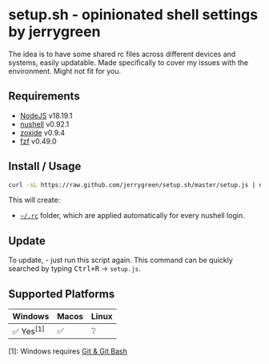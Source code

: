 # setup.sh - opinionated shell settings by jerrygreen

The idea is to have some shared rc files across different devices and systems, easily updatable.
Made specifically to cover my issues with the environment. Might not fit for you.

## Requirements

- [NodeJS](https://nodejs.org) v18.19.1
- [nushell](https://www.nushell.sh) v0.92.1
- [zoxide](https://github.com/ajeetdsouza/zoxide) v0.9.4
- [fzf](https://github.com/junegunn/fzf) v0.49.0

## Install / Usage

```bash
curl -sL https://raw.github.com/jerrygreen/setup.sh/master/setup.js | node
```

This will create:

<!-- - [`~/bin`](https://github.com/jerrygreen/setup.sh/tree/master/bin) folder, with some useful functions accessible as commands in bash -->
- [`~/.rc`](https://github.com/jerrygreen/setup.sh/tree/master/rc) folder, which are applied automatically for every nushell login.

<!-- Note: [`rc-once`](https://github.com/jerrygreen/setup.sh/tree/master/.rc-once) folder isn't copied to your system: those settings are set only during installation! -->

## Update

To update, - just run this script again. This command can be quickly searched by typing <kbd>Ctrl+R</kbd> -> `setup.js`.

## Supported Platforms

| Windows              | Macos  | Linux |
| -------------------- | ------ | ----- |
| ✅ Yes<sup>[1]</sup> | ✅     | ❔    |

[1]: Windows requires [Git & Git Bash](https://git-scm.com/downloads)
